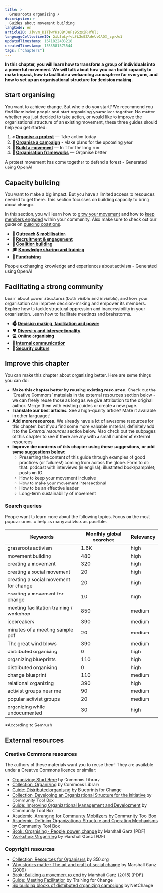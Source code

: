 ```yaml
---
title: >
  Grassroots organizing ⚡️
description: >
  Guides about movement building
langCode: en
articleID: Jivvm_DITjwYHs0BtJuFs9SzsiRHfUlL
languageCollectionID: 2iL5uLyfvLfLZc8ZAdnUzGAQX_cgwUc1
updatedTimestamp: 1671822433218
createdTimestamp: 1583581575544
tags: ["chapters"]
---
```


**In this chapter, you will learn how to transform a group of individuals into a powerful movement. We will talk about how you can build capacity to make impact, how to facilitate a welcoming atmosphere for everyone, and how to set up an organisational structure for decision making.**

## Start organising

You want to achieve change. But where do you start? We recommend you find likeminded people and start organising yourselves together. No matter whether you just decided to take action, or would like to improve the organisational structure of an existing movement, these three guides should help you get started:

1.  ✊ [**Organise a protest**](/organising/protest) — Take action today
2.  📢 [**Organise a campaign**](/organising/campaign) - Make plans for the upcoming year
3.  **🌊** [**Build a movement**](/organising/build-movement) — In it for the long run
4.  **📄** [**Organisation frameworks**](/organising/frameworks) — Organise better

<div><figcaption>A protest movement has come together to defend a forest - Generated using OpenAI</figcaption></div>

## Capacity building

You want to make a big impact. But you have a limited access to resources needed to get there. This section focusses on building capacity to bring about change.

In this section, you will learn how to [grow your movement](/organising/outreach-mobilisation) and how to [keep members engaged](/organising/recruitment-engagement) within your community. Also make sure to check out our guide on [building coalitions](/organising/coalition-building).

-   **📢** [**Outreach & mobilisation**](/organising/outreach-mobilisation)
-   **💪** [**Recruitment & engagement**](/organising/recruitment-engagement)
-   🙌 [**Coalition building**](/organising/coalition-building)
-   **🎓** [**Knowledge sharing and training**](/organising/knowledge-sharing)
-   **🤑** [**Fundraising**](/organising/fundraising)

<div><figcaption>People exchanging knowledge and experiences about activism - Generated using OpenAI</figcaption></div>

## Facilitating a strong community

Learn about power structures (both visible and invisible), and how your organisation can improve decision-making and empower its members. Explore how to tackle structural oppression and inaccessibility in your organisation. Learn how to facilitate meetings and brainstorms.

-   **🗳** [**Decision making, facilitation and power**](/organising/decisions-and-power)
-   **❤️** [**Diversity and intersectionality**](/organising/diversity)
-   **💻** [**Online organising**](/organising/online)
-   **💬** [**Internal communication**](/organising/internal-communication)
-   🔐 [**Security culture**](/organising/security-culture)

<div></div>

## Improve this chapter

You can make this chapter about organising better. Here are some things you can do:

-   **Make this chapter better by reusing existing resources.** Check out the ‘Creative Commons’ materials in the external resources section below - we can freely reuse those as long as we give attribution to the original author. Merge them with existing guides or create a new page.
-   **Translate our best articles.** See a high-quality article? Make it available in other languages!
-   **Add more resources.** We already have a lot of awesome resources for this chapter, but if you find some more valuable material, definitely add it to the _External resources_ section below. Also check out the subpages of this chapter to see if there are any with a small number of external resources.
-   **Improve the contents of this chapter using these suggestions, or add some suggestions below:**
    -   Presenting the content of this guide through examples of good practices (or failures!) coming from across the globe. Form to do that: podcast with interviews (in english); illustrated book/pamphlet; posts on IG.
    -   How to keep your movement inclusive
    -   How to make your movement intersectional
    -   How to be an effective leader
    -   Long-term sustainability of movement

### Search queries

People want to learn more about the following topics. Focus on the most popular ones to help as many activists as possible.

<div><table><thead><tr><th>Keywords</th><th>Monthly global searches</th><th>Relevancy</th></tr></thead><tbody><tr><td>grassroots activism</td><td>1.6K</td><td>high</td></tr><tr><td>movement building</td><td>480</td><td>high</td></tr><tr><td>creating a movement</td><td>320</td><td>high</td></tr><tr><td>creating a social movement</td><td>20</td><td>high</td></tr><tr><td>creating a social movement for change</td><td>20</td><td>high</td></tr><tr><td>creating a movement for change</td><td>10</td><td>high</td></tr><tr><td>meeting facilitation training / workshop</td><td>850</td><td>medium</td></tr><tr><td>icebreakers</td><td>390</td><td>medium</td></tr><tr><td>minutes of a meeting sample pdf</td><td>20</td><td>medium</td></tr><tr><td>The great wind blows</td><td>390</td><td>medium</td></tr><tr><td>distributed organising</td><td>0</td><td>high</td></tr><tr><td>organizing blueprints</td><td>110</td><td>high</td></tr><tr><td>distributed organising</td><td>0</td><td>high</td></tr><tr><td>change blueprint</td><td>110</td><td>medium</td></tr><tr><td>relational organizing</td><td>390</td><td>high</td></tr><tr><td>activist groups near me</td><td>90</td><td>medium</td></tr><tr><td>popular activist groups</td><td>20</td><td>medium</td></tr><tr><td>organizing while undocumented</td><td>30</td><td>high</td></tr></tbody></table></div>

\*According to Semrush

## External resources

### Creative Commons resources

The authors of these materials want you to reuse them! They are available under a Creative Commons licence or similar:

-   [Organizing: Start Here](https://commonslibrary.org/organising-start-here/) by Commons Library
-   [Collection: Organizing](https://commonslibrary.org/topic/organising/) by Commons Library
-   [Guide: Distributed organising](https://blueprintsfc.org/guide/distributed-organizing/) by Blueprints for Change
-   [Collection: Developing an Organizational Structure for the Initiative](https://ctb.ku.edu/en/table-of-contents/structure/organizational-structure) by Community Tool Box
-   [Guide: Improving Organizational Management and Development](https://ctb.ku.edu/en/improve-organizational-management-and-development) by Community Tool Box
-   [Academic: Arranging for Community Mobilizers](https://ctb.ku.edu/en/best-change-processes/arranging-for-community-mobilizers/overview) by Community Tool Box
-   [Academic: Defining Organizational Structure and Operating Mechanisms](https://ctb.ku.edu/en/best-change-processes/defining-organizational-structure/overview) by Community Tool Box
-   [Book: Organising - People, power, change](https://actionnetwork.org/user_files/user_files/000/041/455/original/organizing_people_power_changeadaptedfromMarshallGanz.pdf) by Marshall Ganz \[PDF\]
-   [Workshop: Organizing](https://projects.iq.harvard.edu/files/ganzorganizing/files/seed_organizing_manual_final_2015_ok_coaching_appendix.pdf) by Marshall Ganz \[PDF\]

### Copyright resources

-   [Collection: Resources for Organisers](https://trainings.350.org/for/organisers/) by 350.org
-   [Why stories matter: The art and craft of social change](https://commonslibrary.org/why-stories-matter-the-art-and-craft-of-social-change/) by Marshall Ganz (2009)
-   [Book: Building a movement to end](https://sustainableequityorgresources.files.wordpress.com/2017/01/building-a-movement-to-end-the-new-jim-crow.pdf) by Marshall Ganz (2015) \[PDF\]
-   [Guide: Meeting Facilitation](https://www.trainingforchange.org/training_tools/meeting-facilitation-the-no-magic-method/) by Training for Change
-   [Six building blocks of distributed organizing campaigns](http://netchange.co/distributed-organizing) by NetChange
